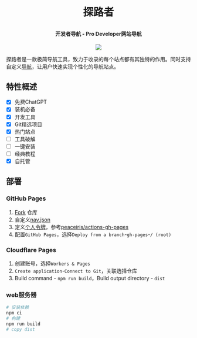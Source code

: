 <h1 align="center" style="margin: 30px 0 30px; font-weight: bold;">
    探路者
</h1>
<h4 align="center">开发者导航 - Pro Developer网站导航</h4>
<p align="center">
    <a target="_blank" href="https://hello.alluniverse.vip">
        <img src="https://img.shields.io/badge/%E6%8E%A2%E8%B7%AF%E8%80%85-hello.alluniverse.vip-blue">
    </a>
</p>

探路者是一款极简导航工具，致力于收录的每个站点都有其独特的作用。同时支持自定义[<u>导航</u>](./src/json/nav.json)，让用户快速实现个性化的导航站点。

## 特性概述
- [x] 免费ChatGPT
- [x] 装机必备
- [x] 开发工具
- [x] Git精选项目
- [x] 热门站点
- [ ] 工具破解
- [ ] 一键安装
- [ ] 经典教程
- [x] 自托管

## 部署
### GitHub Pages

1. [Fork](https://github.com/alluniverse-vip/alluniverse-vip.github.io/fork) 仓库
2. 自定义[nav.json](./src/json/nav.json)
3. 定义[个人令牌](./.github/workflows/deploy.yml#L24-L27)，参考[peaceiris/actions-gh-pages](https://github.com/peaceiris/actions-gh-pages#%EF%B8%8F-set-personal-access-token-personal_token)
4. 配置`GitHub Pages`，选择`Deploy from a branch`-`gh-pages`-`/ (root)`
### Cloudflare Pages

1. 创建账号，选择`Workers & Pages`
2. `Create application`-`Connect to Git`，关联选择仓库
3. Build command - `npm run build`，Build output directory - `dist`
### web服务器
```bash
# 安装依赖
npm ci
# 构建
npm run build
# copy dist
```
